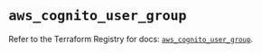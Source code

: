 # `aws_cognito_user_group`

Refer to the Terraform Registry for docs: [`aws_cognito_user_group`](https://registry.terraform.io/providers/hashicorp/aws/6.15.0/docs/resources/cognito_user_group).
